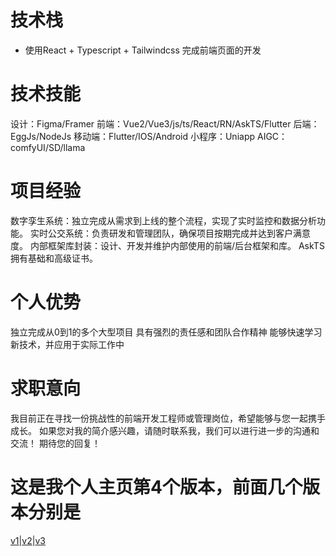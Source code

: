 # 技术栈
- 使用React + Typescript + Tailwindcss 完成前端页面的开发

# 技术技能
设计：Figma/Framer
前端：Vue2/Vue3/js/ts/React/RN/AskTS/Flutter
后端：EggJs/NodeJs
移动端：Flutter/IOS/Android
小程序：Uniapp
AIGC：comfyUI/SD/llama

# 项目经验
数字孪生系统：独立完成从需求到上线的整个流程，实现了实时监控和数据分析功能。
实时公交系统：负责研发和管理团队，确保项目按期完成并达到客户满意度。
内部框架库封装：设计、开发并维护内部使用的前端/后台框架和库。
AskTS 拥有基础和高级证书。

# 个人优势
独立完成从0到1的多个大型项目
具有强烈的责任感和团队合作精神
能够快速学习新技术，并应用于实际工作中

# 求职意向
我目前正在寻找一份挑战性的前端开发工程师或管理岗位，希望能够与您一起携手成长。
如果您对我的简介感兴趣，请随时联系我，我们可以进行进一步的沟通和交流！
期待您的回复！



# 这是我个人主页第4个版本，前面几个版本分别是
[v1](http://v1.lazy-studio.com)|[v2](http://v2.lazy-studio.com)|[v3](http://v3.lazy-studio.com)
